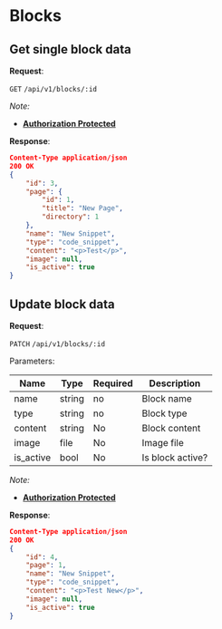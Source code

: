 # Blocks

## Get single block data

**Request**:

`GET` `/api/v1/blocks/:id`

*Note:*

- **[Authorization Protected](authentication.md)**

**Response**:

```json
Content-Type application/json
200 OK
{
    "id": 3,
    "page": {
        "id": 1,
        "title": "New Page",
        "directory": 1
    },
    "name": "New Snippet",
    "type": "code_snippet",
    "content": "<p>Test</p>",
    "image": null,
    "is_active": true
}
`````

## Update block data

**Request**:

`PATCH` `/api/v1/blocks/:id`

Parameters:

Name        | Type    | Required | Description
------------|---------|----------|------------
name        | string  | no       | Block name
type        | string  | no       | Block type
content     | string  | No       | Block content
image       | file    | No       | Image file
is_active   | bool    | No       | Is block active?

*Note:*

- **[Authorization Protected](authentication.md)**

**Response**:

```json
Content-Type application/json
200 OK
{
    "id": 4,
    "page": 1,
    "name": "New Snippet",
    "type": "code_snippet",
    "content": "<p>Test New</p>",
    "image": null,
    "is_active": true
}
```